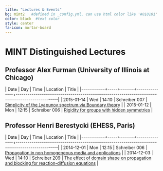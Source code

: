 ```yaml
---
title: "Lectures & Events"
bg: mint2   #defined in _config.yml, can use html color like '#010101'
color: black  #text color
style: center
fa-icon: mortar-board
---
```


# MINT Distinguished Lectures

## Professor Alex Furman (University of Illinois at Chicago)

|       Date | Day |  Time | Location      | Title                                                                                             |
|------------+-----+-------+---------------+---------------------------------------------------------------------------------------------------|
| 2015-01-14 | Wed | 14:10 | Schreiber 007 | [Simplicity of the Lyapunov spectrum via Boundary theory](#Furman2)                                                                                        |
| 2015-01-12 | Mon | 12:15 | Schreiber 006 | [Rigidity for groups with hidden symmetries](#Furman1)                                            |

## Professor Henri Berestycki (EHESS, Paris)

|       Date | Day |  Time | Location      | Title                                                                                             |
|------------+-----+-------+---------------+---------------------------------------------------------------------------------------------------|
| 2014-12-01 | Mon | 12:15 | Schreiber 006 | [Propagation in non homogeneous media and applications](#HBer1)                                   |
| 2014-12-03 | Wed | 14:10 | Schreiber 209 | [The effect of domain shape on propagation and blocking for reaction-diffusion equations](#HBer2) |

